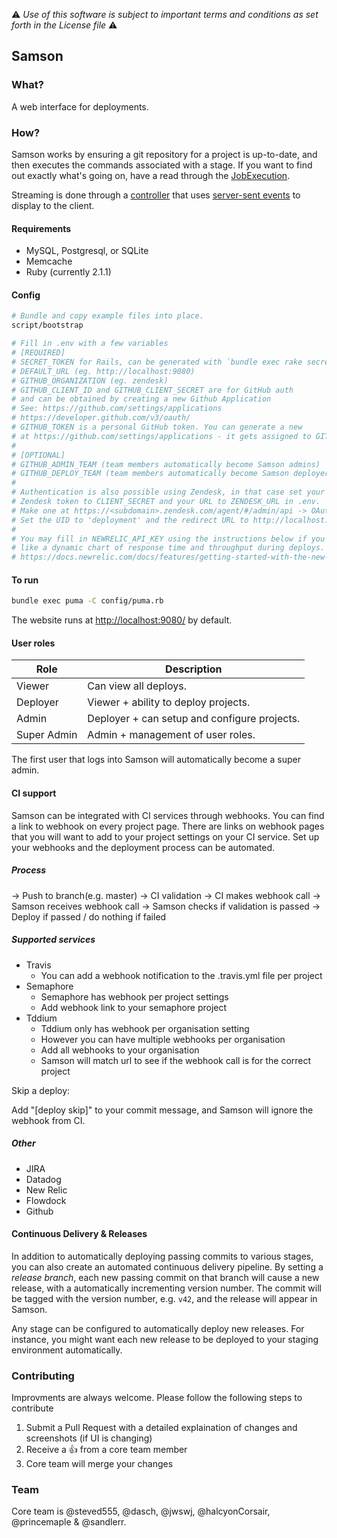 :warning: *Use of this software is subject to important terms and conditions as set forth in the License file* :warning:

## Samson

### What?

A web interface for deployments.

### How?

Samson works by ensuring a git repository for a project is up-to-date, and then executes the commands associated with a stage. If you want to find out exactly what's going on, have a read through the [JobExecution](app/models/job_execution.rb).

Streaming is done through a [controller](app/controllers/streams_controller.rb) that uses [server-sent events](https://en.wikipedia.org/wiki/Server-sent_events) to display to the client.

#### Requirements

* MySQL, Postgresql, or SQLite
* Memcache
* Ruby (currently 2.1.1)

#### Config

```bash
# Bundle and copy example files into place.
script/bootstrap

# Fill in .env with a few variables
# [REQUIRED]
# SECRET_TOKEN for Rails, can be generated with `bundle exec rake secret`.
# DEFAULT_URL (eg. http://localhost:9080)
# GITHUB_ORGANIZATION (eg. zendesk)
# GITHUB_CLIENT_ID and GITHUB_CLIENT_SECRET are for GitHub auth
# and can be obtained by creating a new Github Application
# See: https://github.com/settings/applications
# https://developer.github.com/v3/oauth/
# GITHUB_TOKEN is a personal GitHub token. You can generate a new
# at https://github.com/settings/applications - it gets assigned to GITHUB_TOKEN.
#
# [OPTIONAL]
# GITHUB_ADMIN_TEAM (team members automatically become Samson admins)
# GITHUB_DEPLOY_TEAM (team members automatically become Samson deployers)
#
# Authentication is also possible using Zendesk, in that case set your
# Zendesk token to CLIENT_SECRET and your URL to ZENDESK_URL in .env.
# Make one at https://<subdomain>.zendesk.com/agent/#/admin/api -> OAuth clients.
# Set the UID to 'deployment' and the redirect URL to http://localhost:9080/auth/zendesk/callback
#
# You may fill in NEWRELIC_API_KEY using the instructions below if you would
# like a dynamic chart of response time and throughput during deploys.
# https://docs.newrelic.com/docs/features/getting-started-with-the-new-relic-rest-api#setup
```

#### To run

```bash
bundle exec puma -C config/puma.rb
```

The website runs at [http://localhost:9080/](http://localhost:9080) by default.

#### User roles

Role | Description
--- | ---
Viewer | Can view all deploys.
Deployer | Viewer + ability to deploy projects.
Admin | Deployer + can setup and configure projects.
Super Admin | Admin + management of user roles.

The first user that logs into Samson will automatically become a super admin.

#### CI support

Samson can be integrated with CI services through webhooks.
You can find a link to webhook on every project page.
There are links on webhook pages that you will want to add to your project
settings on your CI service.
Set up your webhooks and the deployment process can be automated.

##### Process

-> Push to branch(e.g. master)
-> CI validation
-> CI makes webhook call
-> Samson receives webhook call
-> Samson checks if validation is passed
-> Deploy if passed / do nothing if failed

##### Supported services

* Travis
    * You can add a webhook notification to the .travis.yml file per project
* Semaphore
    * Semaphore has webhook per project settings
    * Add webhook link to your semaphore project
* Tddium
    * Tddium only has webhook per organisation setting
    * However you can have multiple webhooks per organisation
    * Add all webhooks to your organisation
    * Samson will match url to see if the webhook call is for the correct project

Skip a deploy:

Add "[deploy skip]" to your commit message, and Samson will ignore the webhook
from CI.

##### Other

* JIRA
* Datadog
* New Relic
* Flowdock
* Github

#### Continuous Delivery & Releases

In addition to automatically deploying passing commits to various stages, you
can also create an automated continuous delivery pipeline. By setting a *release
branch*, each new passing commit on that branch will cause a new release, with a
automatically incrementing version number. The commit will be tagged with the
version number, e.g. `v42`, and the release will appear in Samson.

Any stage can be configured to automatically deploy new releases. For instance,
you might want each new release to be deployed to your staging environment
automatically.

### Contributing

Improvments are always welcome. Please follow the following steps to contribute

1. Submit a Pull Request with a detailed explaination of changes and
screenshots (if UI is changing)
1. Receive a :+1: from a core team member
1. Core team will merge your changes

### Team

Core team is @steved555, @dasch, @jwswj, @halcyonCorsair, @princemaple & @sandlerr.
